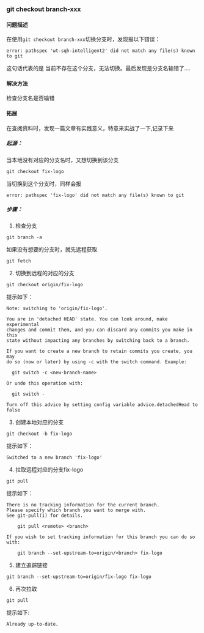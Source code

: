 ### git checkout branch-xxx

#### 问题描述
在使用`git checkout branch-xxx`切换分支时，发现报以下错误：
```
error: pathspec 'wt-sqh-intelligent2' did not match any file(s) known to git
```

这句话代表的是  当前不存在这个分支，无法切换。最后发现是分支名输错了....

#### 解决方法
检查分支名是否输错

#### 拓展
在查阅资料时，发现一篇文章有实践意义，特意来实战了一下,记录下来

##### 起源：
当本地没有对应的分支名时，又想切换到该分支
```
git checkout fix-logo
```
当切换到这个分支时，同样会报
```
error: pathspec 'fix-logo' did not match any file(s) known to git
```
##### 步骤：
1. 检查分支
```
git branch -a
```
如果没有想要的分支时，就先远程获取
```
git fetch
```
2. 切换到远程的对应的分支
```
git checkout origin/fix-logo
```
提示如下：
```
Note: switching to 'origin/fix-logo'.

You are in 'detached HEAD' state. You can look around, make experimental
changes and commit them, and you can discard any commits you make in this
state without impacting any branches by switching back to a branch.

If you want to create a new branch to retain commits you create, you may
do so (now or later) by using -c with the switch command. Example:

  git switch -c <new-branch-name>

Or undo this operation with:

  git switch -

Turn off this advice by setting config variable advice.detachedHead to false
```
3. 创建本地对应的分支
```
git checkout -b fix-logo
```
提示如下：
```
Switched to a new branch 'fix-logo'
```
4. 拉取远程对应的分支fix-logo
```
git pull
```
提示如下：
```
There is no tracking information for the current branch.
Please specify which branch you want to merge with.
See git-pull(1) for details.

    git pull <remote> <branch>

If you wish to set tracking information for this branch you can do so with:

    git branch --set-upstream-to=origin/<branch> fix-logo
```
5. 建立追踪链接
```
git branch --set-upstream-to=origin/fix-logo fix-logo
```
6. 再次拉取
```
git pull
```
提示如下:
```
Already up-to-date.
```